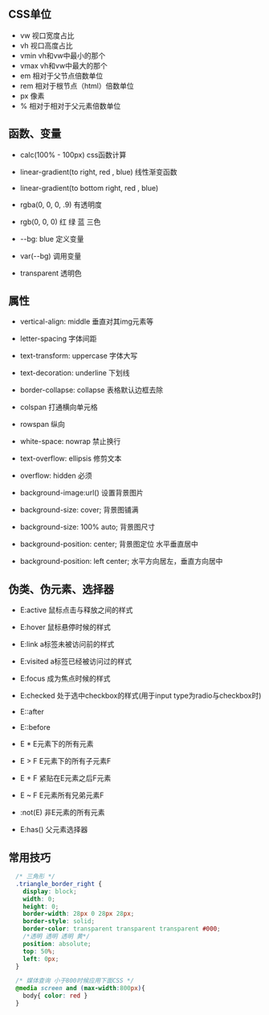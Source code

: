 ## CSS单位
 - vw    视口宽度占比
 - vh    视口高度占比
 - vmin  vh和vw中最小的那个
 - vmax  vh和vw中最大的那个
 - em    相对于父节点倍数单位
 - rem   相对于根节点（html）倍数单位
 - px    像素
 - %     相对于相对于父元素倍数单位

## 函数、变量
 - calc(100% - 100px)     css函数计算
 - linear-gradient(to right, red , blue) 线性渐变函数
 - linear-gradient(to bottom right, red , blue)
 - rgba(0, 0, 0, .9)             有透明度
 - rgb(0, 0, 0)                  红 绿 蓝 三色

 - --bg: blue  定义变量
 - var(--bg)  调用变量

 - transparent 透明色

## 属性
 - vertical-align: middle        垂直对其img元素等
 - letter-spacing                字体间距
 - text-transform: uppercase     字体大写
 - text-decoration: underline    下划线
 - border-collapse: collapse     表格默认边框去除
 - colspan                       打通横向单元格
 - rowspan                       纵向

 - white-space: nowrap           禁止换行
 - text-overflow: ellipsis       修剪文本
 - overflow: hidden              必须

 - background-image:url()  设置背景图片
 - background-size: cover; 背景图铺满
 - background-size: 100% auto;  背景图尺寸
 - background-position: center; 背景图定位 水平垂直居中
 - background-position: left center; 水平方向居左，垂直方向居中

## 伪类、伪元素、选择器
 - E:active       鼠标点击与释放之间的样式
 - E:hover        鼠标悬停时候的样式
 - E:link         a标签未被访问前的样式
 - E:visited      a标签已经被访问过的样式
 - E:focus        成为焦点时候的样式
 - E:checked      处于选中checkbox的样式(用于input type为radio与checkbox时)
 - E::after
 - E::before

 - E *            E元素下的所有元素
 - E > F          E元素下的所有子元素F
 - E + F          紧贴在E元素之后F元素
 - E ~ F          E元素所有兄弟元素F
 - :not(E)        非E元素的所有元素
 - E:has()         父元素选择器

## 常用技巧
``` css
  /* 三角形 */
  .triangle_border_right {
    display: block;
    width: 0;
    height: 0;
    border-width: 28px 0 28px 28px;
    border-style: solid;
    border-color: transparent transparent transparent #000;
    /*透明 透明 透明 黄*/
    position: absolute;
    top: 50%;
    left: 0px;
  }

  /* 媒体查询 小于800时候应用下面CSS */
  @media screen and (max-width:800px){
    body{ color: red }
  }

```